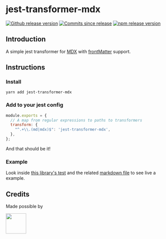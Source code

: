 # jest-transformer-mdx

[![Github release version](https://img.shields.io/github/tag/bitttttten/jest-transformer-mdx.svg)](https://github.com/bitttttten/jest-transformer-mdx/releases)
[![Commits since release](https://img.shields.io/github/commits-since/bitttttten/jest-transformer-mdx/v1.0.2.svg)](https://github.com/bitttttten/jest-transformer-mdx/compare/v1.0.2...master)
[![npm release version](https://img.shields.io/npm/v/jest-transformer-mdx.svg)](https://www.npmjs.com/package/jest-transformer-mdx)

## Introduction

A simple jest transformer for [MDX](https://mdxjs.com/) with [frontMatter](https://github.com/c8r/x0/blob/master/lib/mdx-fm-loader.js) support.

## Instructions

### Install

`yarn add jest-transformer-mdx`

### Add to your jest config

```js
module.exports = {
  // A map from regular expressions to paths to transformers
  transform: {
    "^.+\\.(md|mdx)$": 'jest-transformer-mdx',
  },
};
```

And that should be it!

### Example

Look inside [this library's test](https://github.com/bitttttten/jest-transformer-mdx/blob/master/test.js) and the related [markdown file](https://github.com/bitttttten/jest-transformer-mdx/blob/master/test.md) to see live a example.

## Credits

Made possible by

<a href="https://soulpicks.com" target="_blank"><img src="https://avatars0.githubusercontent.com/u/37078572?s=200&v=4" width="64" height="64"></a>
